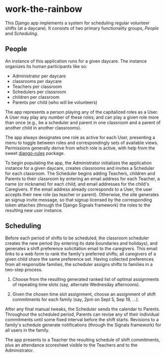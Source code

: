 # work-the-rainbow

This Django app implements a system for scheduling regular volunteer shifts (at a daycare).  It consists of two primary functionality groups, *People* and *Scheduling*.

## People

An instance of this application runs for a given daycare.  The instance organizes its human participants like so: 
- Administrator per daycare
- classrooms per daycare
- Teachers per classroom
- Schedulers per classroom
- children per classroom
- Parents per child (who will be volunteers)

The app represents a person playing any of the capitalized roles as a User.  A User may play any number of these roles; and can play a given role more than once (e.g., be a scheduler and parent in one classroom and a parent of another child in another classrooms).  

The app always designates one role as active for each User, presenting a menu to toggle between roles and correspondingly sets of available views.  Permissions generally derive from which role is active, with help from the sweet [django-rules](https://github.com/dfunckt/django-rules) package.

To begin populating the app, the Administrator initializes the application instance for a given daycare, creates classrooms and invites a Scheduler for each classroom.  The Scheduler begins adding Teachers, children and Parents to their classroom by entering an email address for each Teacher, a name (or nickname) for each child, and email addresses for the child's Caregivers.  If the email address already corresponds to a User, the user accepts  their new role (as teacher or parent).  Otherwise, the site generates an signup invite message, so that signup licensed by the corresponding token attaches (through the Django Signals framework) the roles to the resulting new user instance.

## Scheduling

Before each period of shifts to be scheduled, the classroom scheduler creates the new period (by entering its date boundaries and holidays), and generates a shift preference solicitation email to the caregivers.
This email links to a web form to rank the family's preferred shifts; all caregivers of a given child share the same preference set.  Having collected preferences from all responsible families, the scheduler assigns shifts to families in a two-step process.

1. Choose from the resulting generated ranked list of optimal assignments of repeating time slots (say, alternate Wednesday afternoons).  

2. Given the chosen time slot assignment, choose an assignment of shift commitments for each family (say, 2pm on Sept 5, Sep 19, ...).

After any final manual tweaks, the Scheduler sends the calendar to Parents.  Throughout the scheduled period, Parents can revise any of their individual commitments until some fixed interval before the shift starts.  Revisions to a family's schedule generate notifications (through the Signals framework) for all users in the family.

The app presents to a Teacher the resulting schedule of shift commitments, plus an attendance scoresheet visible to the Teachers and to the Administrator.
